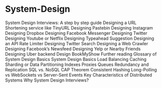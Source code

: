 # System-Design
System Design Interviews: A step by step guide
Designing a URL Shortening service like TinyURL
Designing Pastebin
Designing Instagram
Designing Dropbox
Designing Facebook Messenger
Designing Twitter
Designing Youtube or Netflix
Designing Typeahead Suggestion
Designing an API Rate Limiter 
Designing Twitter Search
Designing a Web Crawler
Designing Facebook’s Newsfeed
Designing Yelp or Nearby Friends
Designing Uber backend
Design BookMyShow 
Further reading
Glossary of System Design Basics
System Design Basics
Load Balancing
Caching
Sharding or Data Partitioning
Indexes
Proxies
Queues
Redundancy and Replication
SQL vs. NoSQL
CAP Theorem
Consistent Hashing
Long-Polling vs WebSockets vs Server-Sent Events
Key Characteristics of Distributed Systems
Why System Design Interviews?
